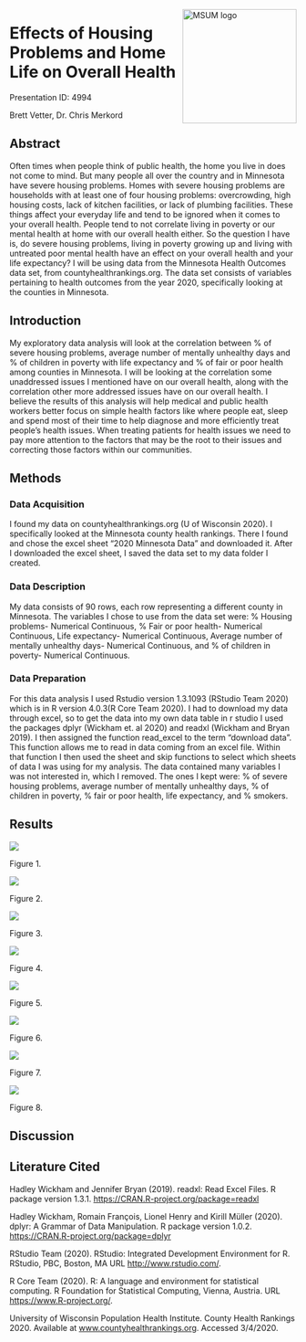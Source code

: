 
<img
src="https://www2.mnstate.edu/uploadedImages/Content/Marketing/logos/MSUM_Signature_Vert_Color.jpg" alt="MSUM logo" width="200" style="float:right">

# Effects of Housing Problems and Home Life on Overall Health

Presentation ID: 4994

Brett Vetter, Dr. Chris Merkord

## Abstract

Often times when people think of public health, the home you live in
does not come to mind. But many people all over the country and in
Minnesota have severe housing problems. Homes with severe housing
problems are households with at least one of four housing problems:
overcrowding, high housing costs, lack of kitchen facilities, or lack of
plumbing facilities. These things affect your everyday life and tend to
be ignored when it comes to your overall health. People tend to not
correlate living in poverty or our mental health at home with our
overall health either. So the question I have is, do severe housing
problems, living in poverty growing up and living with untreated poor
mental health have an effect on your overall health and your life
expectancy? I will be using data from the Minnesota Health Outcomes data
set, from countyhealthrankings.org. The data set consists of variables
pertaining to health outcomes from the year 2020, specifically looking
at the counties in Minnesota.

## Introduction

My exploratory data analysis will look at the correlation between % of
severe housing problems, average number of mentally unhealthy days and %
of children in poverty with life expectancy and % of fair or poor health
among counties in Minnesota. I will be looking at the correlation some
unaddressed issues I mentioned have on our overall health, along with
the correlation other more addressed issues have on our overall health.
I believe the results of this analysis will help medical and public
health workers better focus on simple health factors like where people
eat, sleep and spend most of their time to help diagnose and more
efficiently treat people’s health issues. When treating patients for
health issues we need to pay more attention to the factors that may be
the root to their issues and correcting those factors within our
communities.

## Methods

### Data Acquisition

I found my data on countyhealthrankings.org (U of Wisconsin 2020). I
specifically looked at the Minnesota county health rankings. There I
found and chose the excel sheet “2020 Minnesota Data” and downloaded it.
After I downloaded the excel sheet, I saved the data set to my data
folder I created.

### Data Description

My data consists of 90 rows, each row representing a different county in
Minnesota. The variables I chose to use from the data set were: %
Housing problems- Numerical Continuous, % Fair or poor health- Numerical
Continuous, Life expectancy- Numerical Continuous, Average number of
mentally unhealthy days- Numerical Continuous, and % of children in
poverty- Numerical Continuous.

### Data Preparation

For this data analysis I used Rstudio version 1.3.1093 (RStudio Team
2020) which is in R version 4.0.3(R Core Team 2020). I had to download
my data through excel, so to get the data into my own data table in r
studio I used the packages dplyr (Wickham et. al 2020) and readxl
(Wickham and Bryan 2019). I then assigned the function read\_excel to
the term “download data”. This function allows me to read in data coming
from an excel file. Within that function I then used the sheet and skip
functions to select which sheets of data I was using for my analysis.
The data contained many variables I was not interested in, which I
removed. The ones I kept were: % of severe housing problems, average
number of mentally unhealthy days, % of children in poverty, % fair or
poor health, life expectancy, and % smokers.

## Results

![](README_files/figure-gfm/unnamed-chunk-2-1.png)<!-- -->

Figure 1.

![](README_files/figure-gfm/unnamed-chunk-3-1.png)<!-- -->

Figure 2.

![](README_files/figure-gfm/unnamed-chunk-4-1.png)<!-- -->

Figure 3.

![](README_files/figure-gfm/unnamed-chunk-5-1.png)<!-- -->

Figure 4.

![](README_files/figure-gfm/unnamed-chunk-6-1.png)<!-- -->

Figure 5.

![](README_files/figure-gfm/unnamed-chunk-7-1.png)<!-- -->

Figure 6.

![](README_files/figure-gfm/unnamed-chunk-8-1.png)<!-- -->

Figure 7.

![](README_files/figure-gfm/unnamed-chunk-9-1.png)<!-- -->

Figure 8.

## Discussion

## Literature Cited

Hadley Wickham and Jennifer Bryan (2019). readxl: Read Excel Files. R
package version 1.3.1. <https://CRAN.R-project.org/package=readxl>

Hadley Wickham, Romain François, Lionel Henry and Kirill Müller (2020).
dplyr: A Grammar of Data Manipulation. R package version 1.0.2.
<https://CRAN.R-project.org/package=dplyr>

RStudio Team (2020). RStudio: Integrated Development Environment for R.
RStudio, PBC, Boston, MA URL <http://www.rstudio.com/>.

R Core Team (2020). R: A language and environment for statistical
computing. R Foundation for Statistical Computing, Vienna, Austria. URL
<https://www.R-project.org/>.

University of Wisconsin Population Health Institute. County Health
Rankings 2020. Available at www.countyhealthrankings.org. Accessed
3/4/2020.
